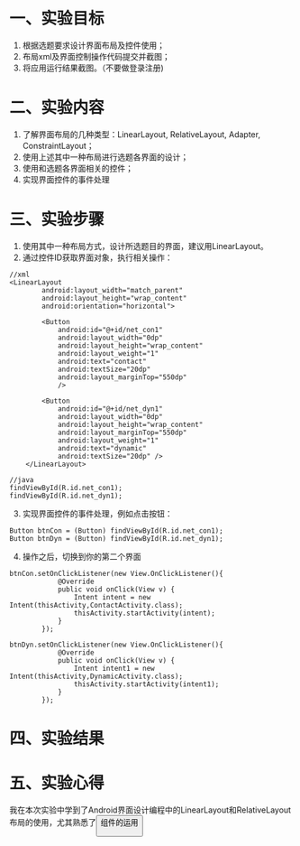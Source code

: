 # 一、实验目标

1. 根据选题要求设计界面布局及控件使用；
2. 布局xml及界面控制操作代码提交并截图；
3. 将应用运行结果截图。（不要做登录注册)

# 二、实验内容

1. 了解界面布局的几种类型：LinearLayout, RelativeLayout, Adapter, ConstraintLayout；
2. 使用上述其中一种布局进行选题各界面的设计；
3. 使用和选题各界面相关的控件；
4. 实现界面控件的事件处理

# 三、实验步骤

1. 使用其中一种布局方式，设计所选题目的界面，建议用LinearLayout。
2. 通过控件ID获取界面对象，执行相关操作：

```
//xml
<LinearLayout
        android:layout_width="match_parent"
        android:layout_height="wrap_content"
        android:orientation="horizontal">

        <Button
            android:id="@+id/net_con1"
            android:layout_width="0dp"
            android:layout_height="wrap_content"
            android:layout_weight="1"
            android:text="contact"
            android:textSize="20dp"
            android:layout_marginTop="550dp"
            />

        <Button
            android:id="@+id/net_dyn1"
            android:layout_width="0dp"
            android:layout_height="wrap_content"
            android:layout_marginTop="550dp"
            android:layout_weight="1"
            android:text="dynamic"
            android:textSize="20dp" />
    </LinearLayout>
    
//java
findViewById(R.id.net_con1);
findViewById(R.id.net_dyn1);
```

3. 实现界面控件的事件处理，例如点击按钮：

```
Button btnCon = (Button) findViewById(R.id.net_con1);
Button btnDyn = (Button) findViewById(R.id.net_dyn1);
```

4. 操作之后，切换到你的第二个界面

```
btnCon.setOnClickListener(new View.OnClickListener(){
            @Override
            public void onClick(View v) {
                Intent intent = new Intent(thisActivity,ContactActivity.class);
                thisActivity.startActivity(intent);
            }
        });
 
btnDyn.setOnClickListener(new View.OnClickListener(){
            @Override
            public void onClick(View v) {
                Intent intent1 = new Intent(thisActivity,DynamicActivity.class);
                thisActivity.startActivity(intent1);
            }
        });
```

# 四、实验结果


# 五、实验心得
我在本次实验中学到了Android界面设计编程中的LinearLayout和RelativeLayout布局的使用，尤其熟悉了<Button/>组件的运用
